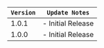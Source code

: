 | `Version` | `Update Notes`    |
|-----------|-------------------|
| 1.0.1     | - Initial Release |
| 1.0.0     | - Initial Release |